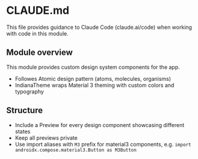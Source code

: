 # CLAUDE.md

This file provides guidance to Claude Code (claude.ai/code) when working with code in this module.

## Module overview

This module provides custom design system components for the app.
- Followes Atomic design pattern (atoms, molecules, organisms)
- IndianaTheme wraps Material 3 theming with custom colors and typography

## Structure

- Include a Preview for every design component showcasing different states
- Keep all previews private
- Use import aliases with `M3` prefix for material3 components, e.g. `import androidx.compose.material3.Button as M3Button`
